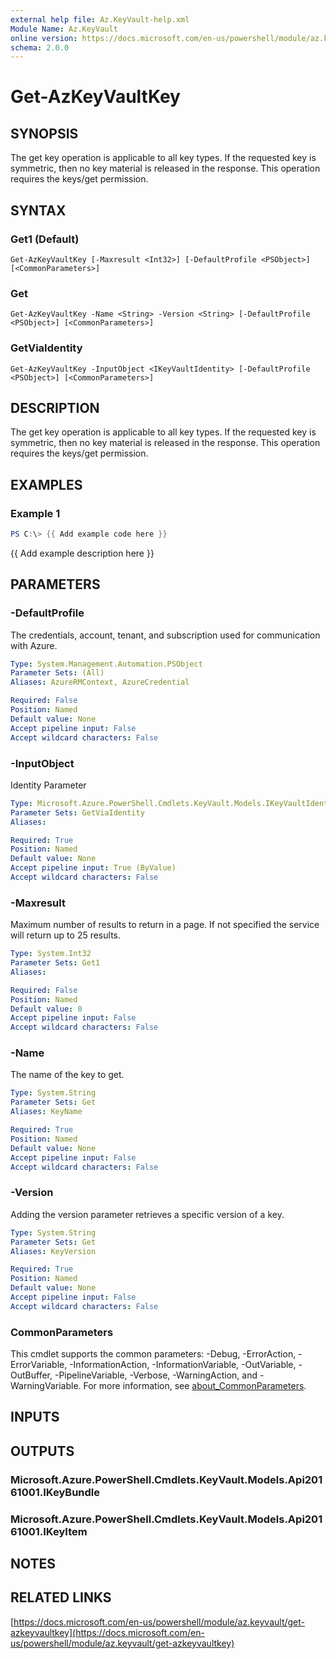 ```yaml
---
external help file: Az.KeyVault-help.xml
Module Name: Az.KeyVault
online version: https://docs.microsoft.com/en-us/powershell/module/az.keyvault/get-azkeyvaultkey
schema: 2.0.0
---
```


# Get-AzKeyVaultKey

## SYNOPSIS
The get key operation is applicable to all key types.
If the requested key is symmetric, then no key material is released in the response.
This operation requires the keys/get permission.

## SYNTAX

### Get1 (Default)
```
Get-AzKeyVaultKey [-Maxresult <Int32>] [-DefaultProfile <PSObject>] [<CommonParameters>]
```

### Get
```
Get-AzKeyVaultKey -Name <String> -Version <String> [-DefaultProfile <PSObject>] [<CommonParameters>]
```

### GetViaIdentity
```
Get-AzKeyVaultKey -InputObject <IKeyVaultIdentity> [-DefaultProfile <PSObject>] [<CommonParameters>]
```

## DESCRIPTION
The get key operation is applicable to all key types.
If the requested key is symmetric, then no key material is released in the response.
This operation requires the keys/get permission.

## EXAMPLES

### Example 1
```powershell
PS C:\> {{ Add example code here }}
```

{{ Add example description here }}

## PARAMETERS

### -DefaultProfile
The credentials, account, tenant, and subscription used for communication with Azure.

```yaml
Type: System.Management.Automation.PSObject
Parameter Sets: (All)
Aliases: AzureRMContext, AzureCredential

Required: False
Position: Named
Default value: None
Accept pipeline input: False
Accept wildcard characters: False
```

### -InputObject
Identity Parameter

```yaml
Type: Microsoft.Azure.PowerShell.Cmdlets.KeyVault.Models.IKeyVaultIdentity
Parameter Sets: GetViaIdentity
Aliases:

Required: True
Position: Named
Default value: None
Accept pipeline input: True (ByValue)
Accept wildcard characters: False
```

### -Maxresult
Maximum number of results to return in a page.
If not specified the service will return up to 25 results.

```yaml
Type: System.Int32
Parameter Sets: Get1
Aliases:

Required: False
Position: Named
Default value: 0
Accept pipeline input: False
Accept wildcard characters: False
```

### -Name
The name of the key to get.

```yaml
Type: System.String
Parameter Sets: Get
Aliases: KeyName

Required: True
Position: Named
Default value: None
Accept pipeline input: False
Accept wildcard characters: False
```

### -Version
Adding the version parameter retrieves a specific version of a key.

```yaml
Type: System.String
Parameter Sets: Get
Aliases: KeyVersion

Required: True
Position: Named
Default value: None
Accept pipeline input: False
Accept wildcard characters: False
```

### CommonParameters
This cmdlet supports the common parameters: -Debug, -ErrorAction, -ErrorVariable, -InformationAction, -InformationVariable, -OutVariable, -OutBuffer, -PipelineVariable, -Verbose, -WarningAction, and -WarningVariable. For more information, see [about_CommonParameters](http://go.microsoft.com/fwlink/?LinkID=113216).

## INPUTS

## OUTPUTS

### Microsoft.Azure.PowerShell.Cmdlets.KeyVault.Models.Api20161001.IKeyBundle
### Microsoft.Azure.PowerShell.Cmdlets.KeyVault.Models.Api20161001.IKeyItem
## NOTES

## RELATED LINKS

[https://docs.microsoft.com/en-us/powershell/module/az.keyvault/get-azkeyvaultkey](https://docs.microsoft.com/en-us/powershell/module/az.keyvault/get-azkeyvaultkey)

